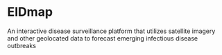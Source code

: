 # EIDmap
An interactive disease surveillance platform that utilizes satellite imagery and other geolocated data to forecast emerging infectious disease outbreaks
